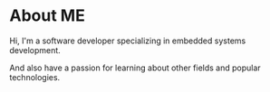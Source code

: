 # About ME
Hi, I'm a software developer specializing in embedded systems development.

And also have a passion for learning about other fields and popular technologies.
